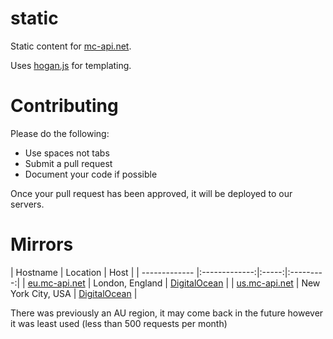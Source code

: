 static
======

Static content for [mc-api.net](https://mc-api.net).

Uses [hogan.js](http://twitter.github.io/hogan.js) for templating.

Contributing
======
Please do the following:
- Use spaces not tabs
- Submit a pull request
- Document your code if possible

Once your pull request has been approved, it will be deployed to our servers.

Mirrors
======
| Hostname        | Location           | Host |
| ------------- |:-------------:|:-----:|:---------:|
| [eu.mc-api.net](https://eu.mc-api.net)      | London, England | [DigitalOcean](https://m.do.co/c/f8c7ada39e1b) |
| [us.mc-api.net](https://us.mc-api.net)      | New York City, USA | [DigitalOcean](https://m.do.co/c/f8c7ada39e1b) |

There was previously an AU region, it may come back in the future however it was least used (less than 500 requests per month)
